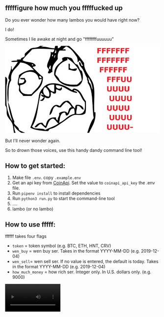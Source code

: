 ## fffffigure how much you fffffucked up


Do you ever wonder how many lambos you would have right now?

I do!

Sometimes I lie awake at night and go "ffffffffuuuuuu"

![ffffffffuuuuuu](Rage.jpeg)

But I'll never wonder again.

So to drown those voices, use this handy dandy command line tool!


## How to get started:
  1. Make file `.env`. copy `.example.env`
  2. Get an api key from [CoinApi](https://www.coinapi.io/). Set the value to `coinapi_api_key` the .env file.
  3. Run `pipenv install` to install dependencies
  4. Run `python3 run.py` to start the command-line tool
  5. ....
  6. lambo (or no lambo)


## How to use fffff:
  ffffff takes four flags
  - `token` = token symbol (e.g. BTC, ETH, HNT, CRV)
  - `wen_buy` = wen buy ser. Takes in the format YYYY-MM-DD (e.g. 2019-12-04)
  - `wen_sell`= wen sell ser. If no value is entered, the default is today. Takes in the format YYYY-MM-DD (e.g. 2019-12-04)
  - `how_much_money` = how rich ser. Integer only. In U.S. dollars only. (e.g. 9000)


<video src='demo.m4v' width=180/>


### Created on a bored Saturday by [Juliana](https://www.julianamei.com) 🤬🥲
